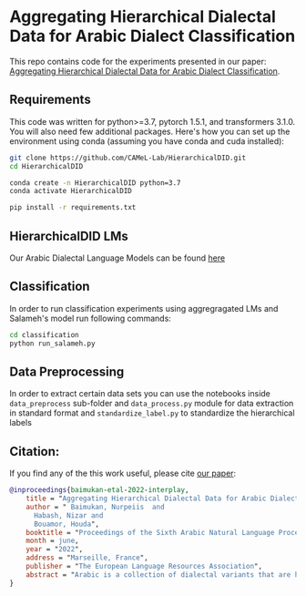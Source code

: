 # Aggregating Hierarchical Dialectal Data for Arabic Dialect  Classification

This repo contains code for the experiments presented in our paper: [Aggregating Hierarchical Dialectal Data for Arabic Dialect  Classification]().

## Requirements

This code was written for python>=3.7, pytorch 1.5.1, and transformers 3.1.0. You will also need few additional packages. Here's how you can set up the environment using conda (assuming you have conda and cuda installed):

```bash
git clone https://github.com/CAMeL-Lab/HierarchicalDID.git
cd HierarchicalDID

conda create -n HierarchicalDID python=3.7
conda activate HierarchicalDID

pip install -r requirements.txt


```

## HierarchicalDID LMs

Our Arabic Dialectal Language Models can be found [here](https://drive.google.com/drive/folders/1-_uZnl8LamZO9RPYguJJOywJTvJtWUyg?usp=sharing)


## Classification

In order to run classification experiments using aggregragated LMs and Salameh's model run following commands:

```bash
cd classification
python run_salameh.py
```

## Data Preprocessing

In order to extract certain data sets you can use the notebooks inside `data_preprocess` sub-folder and `data_process.py` module for data extraction in standard format and  `standardize_label.py` to standardize the hierarchical labels


## Citation:

If you find any of the this work useful, please cite [our paper]():
```bibtex
@inproceedings{baimukan-etal-2022-interplay,
    title = "Aggregating Hierarchical Dialectal Data for Arabic Dialect  Classification",
    author = " Baimukan, Nurpeiis  and
      Habash, Nizar and 
      Bouamor, Houda",
    booktitle = "Proceedings of the Sixth Arabic Natural Language Processing Workshop",
    month = june,
    year = "2022",
    address = "Marseille, France",
    publisher = "The European Language Resources Association",
    abstract = "Arabic is a collection of dialectal variants that are historically related but significantly different. These differences can be seen across regions, countries, and even cities in the same countries.  Previous work on Arabic Dialect Processing tasks has focused mainly on improving their performance at a particular dialect level (i.e. region, country, and/or city) using dialect-specific resources. In this paper, we present the first effort aiming at defining a standard unified hierarchical schema for dialectal Arabic labeling. This schema could be used to facilitate the use of these datasets in a joint manner. We explore fine-grained Classification of Arabic Dialects using the aggregated dialectal data from different levels and different sources.",
}
```
